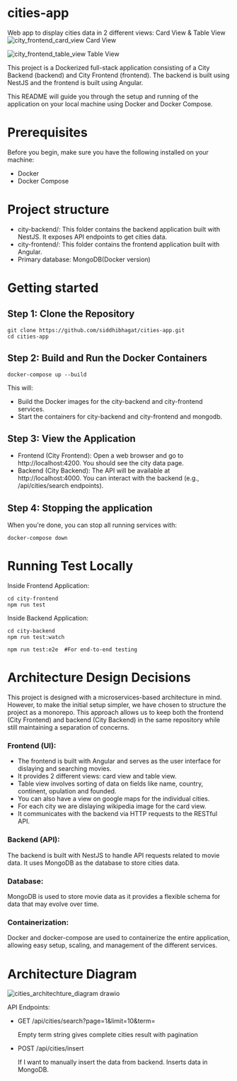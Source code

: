 # cities-app
Web app to display cities data in 2 different views: Card View & Table View
![city_frontend_card_view](https://github.com/user-attachments/assets/cfe7a3d1-8c9d-4465-8466-04abceccd3f5)
Card View

![city_frontend_table_view](https://github.com/user-attachments/assets/4744ec0e-3990-4797-84ae-3ec2dea2fb60)
Table View

This project is a Dockerized full-stack application consisting of a City Backend (backend) and City Frontend (frontend). The backend is built using NestJS and the frontend is built using Angular.

This README will guide you through the setup and running of the application on your local machine using Docker and Docker Compose.

# Prerequisites
Before you begin, make sure you have the following installed on your machine:

- Docker
- Docker Compose

# Project structure
- city-backend/: This folder contains the backend application built with NestJS. It exposes API endpoints to get cities data. 
- city-frontend/: This folder contains the frontend application built with Angular.
- Primary database: MongoDB(Docker version)

# Getting started
## Step 1: Clone the Repository
```
git clone https://github.com/siddhibhagat/cities-app.git
cd cities-app
```

## Step 2: Build and Run the Docker Containers
```
docker-compose up --build
```
This will:
- Build the Docker images for the city-backend and city-frontend services.
- Start the containers for city-backend and city-frontend and mongodb.
## Step 3: View the Application
- Frontend (City Frontend): Open a web browser and go to http://localhost:4200. You should see the city data page.
- Backend (City Backend): The API will be available at http://localhost:4000. You can interact with the backend (e.g., /api/cities/search endpoints).
## Step 4: Stopping the application
When you're done, you can stop all running services with:

```
docker-compose down
```

# Running Test Locally
Inside Frontend Application:
```
cd city-frontend
npm run test
```
Inside Backend Application:
```
cd city-backend
npm run test:watch
```

```
npm run test:e2e  #For end-to-end testing
```
# Architecture Design Decisions
This project is designed with a microservices-based architecture in mind. However, to make the initial setup simpler, we have chosen to structure the project as a monorepo. This approach allows us to keep both the frontend (City Frontend) and backend (City Backend) in the same repository while still maintaining a separation of concerns.

### Frontend (UI):

- The frontend is built with Angular and serves as the user interface for dislaying and searching movies.
- It provides 2 different views: card view and table view.
- Table view involves sorting of data on fields like name, country, continent, opulation and founded.
- You can also have a view on google maps for the individual cities.
- For each city we are dislaying wikipedia image for the card view.
- It communicates with the backend via HTTP requests to the RESTful API.
### Backend (API):

The backend is built with NestJS to handle API requests related to movie data.
It uses MongoDB as the database to store cities data.
### Database:

MongoDB is used to store movie data as it provides a flexible schema for data that may evolve over time.
### Containerization:

Docker and docker-compose are used to containerize the entire application, allowing easy setup, scaling, and management of the different services.

# Architecture Diagram
![cities_architechture_diagram drawio](https://github.com/user-attachments/assets/af51de23-7ae1-4427-8644-4ec065743521)

API Endpoints:
- GET /api/cities/search?page=1&limit=10&term=
  
  Empty term string gives complete cities result with pagination
  
- POST /api/cities/insert
  
  If I want to manually insert the data from backend. Inserts data in MongoDB.




